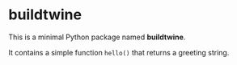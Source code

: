# buildtwine

This is a minimal Python package named **buildtwine**. 

It contains a simple function `hello()` that returns a greeting string.

